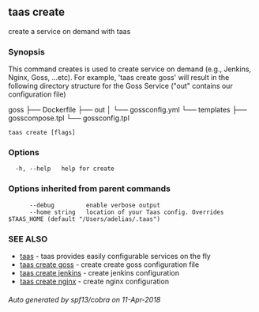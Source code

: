 ## taas create

create a service on demand with taas

### Synopsis



This command creates is used to create service on demand (e.g., Jenkins, Nginx, Goss, ...etc).
For example, 'taas create goss' will result in the following directory structure for the Goss Service ("out" contains our configuration file)

goss
├── Dockerfile
├── out
│   └── gossconfig.yml
└── templates
    ├── gosscompose.tpl
    └── gossconfig.tpl


```
taas create [flags]
```

### Options

```
  -h, --help   help for create
```

### Options inherited from parent commands

```
      --debug         enable verbose output
      --home string   location of your Taas config. Overrides $TAAS_HOME (default "/Users/adelias/.taas")
```

### SEE ALSO
* [taas](taas.md)	 - taas provides easily configurable services on the fly
* [taas create goss](taas_create_goss.md)	 - create create goss configuration file
* [taas create jenkins](taas_create_jenkins.md)	 - create jenkins configuration
* [taas create nginx](taas_create_nginx.md)	 - create nginx configuration

###### Auto generated by spf13/cobra on 11-Apr-2018
